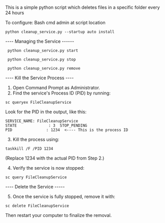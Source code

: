 This is a simple python script which deletes files in a specific folder every 24 hours

To configure:
Bash cmd admin at script location
````
python cleanup_service.py --startup auto install
````
---- Managing the Service ------

````
 python cleanup_service.py start
````
````
 python cleanup_service.py stop
````
````
 python cleanup_service.py remove
````

---- Kill the Service Process ----
1) Open Command Prompt as Administrator.
2) Find the service's Process ID (PID) by running:
````
sc queryex FileCleanupService
````
Look for the PID in the output, like this:
````
SERVICE_NAME: FileCleanupService
STATE              : 3  STOP_PENDING
PID               : 1234  <---- This is the process ID
````
3) Kill the process using:
````
taskkill /F /PID 1234
````
(Replace 1234 with the actual PID from Step 2.)

4) Verify the service is now stopped:
````
sc query FileCleanupService
````
---- Delete the Service -----

5) Once the service is fully stopped, remove it with:
````
sc delete FileCleanupService
````
Then restart your computer to finalize the removal.

